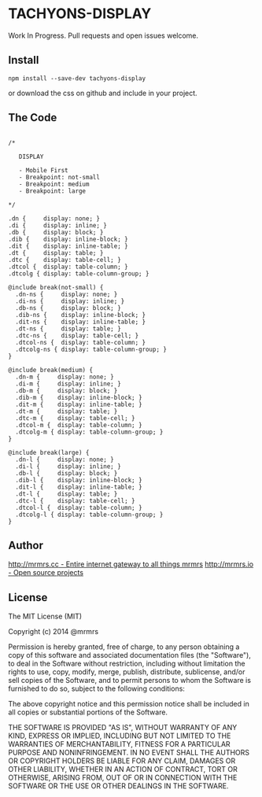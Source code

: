 # TACHYONS-DISPLAY

Work In Progress. Pull requests and open issues welcome.

## Install
```
npm install --save-dev tachyons-display
```
or download the css on github and include in your project.

## The Code
```

/*

   DISPLAY

   - Mobile First
   - Breakpoint: not-small
   - Breakpoint: medium
   - Breakpoint: large

*/

.dn {     display: none; }
.di {     display: inline; }
.db {     display: block; }
.dib {    display: inline-block; }
.dit {    display: inline-table; }
.dt {     display: table; }
.dtc {    display: table-cell; }
.dtcol {  display: table-column; }
.dtcolg { display: table-column-group; }

@include break(not-small) {
  .dn-ns {     display: none; }
  .di-ns {     display: inline; }
  .db-ns {     display: block; }
  .dib-ns {    display: inline-block; }
  .dit-ns {    display: inline-table; }
  .dt-ns {     display: table; }
  .dtc-ns {    display: table-cell; }
  .dtcol-ns {  display: table-column; }
  .dtcolg-ns { display: table-column-group; }
}

@include break(medium) {
  .dn-m {     display: none; }
  .di-m {     display: inline; }
  .db-m {     display: block; }
  .dib-m {    display: inline-block; }
  .dit-m {    display: inline-table; }
  .dt-m {     display: table; }
  .dtc-m {    display: table-cell; }
  .dtcol-m {  display: table-column; }
  .dtcolg-m { display: table-column-group; }
}

@include break(large) {
  .dn-l {     display: none; }
  .di-l {     display: inline; }
  .db-l {     display: block; }
  .dib-l {    display: inline-block; }
  .dit-l {    display: inline-table; }
  .dt-l {     display: table; }
  .dtc-l {    display: table-cell; }
  .dtcol-l {  display: table-column; }
  .dtcolg-l { display: table-column-group; }
}
```

## Author

[http://mrmrs.cc - Entire internet gateway to all things mrmrs](http://mrmrs.cc)
[http://mrmrs.io - Open source projects](http://mrmrs.io)

## License

The MIT License (MIT)

Copyright (c) 2014 @mrmrs

Permission is hereby granted, free of charge, to any person obtaining a copy
of this software and associated documentation files (the "Software"), to deal
in the Software without restriction, including without limitation the rights
to use, copy, modify, merge, publish, distribute, sublicense, and/or sell
copies of the Software, and to permit persons to whom the Software is
furnished to do so, subject to the following conditions:

The above copyright notice and this permission notice shall be included in
all copies or substantial portions of the Software.

THE SOFTWARE IS PROVIDED "AS IS", WITHOUT WARRANTY OF ANY KIND, EXPRESS OR
IMPLIED, INCLUDING BUT NOT LIMITED TO THE WARRANTIES OF MERCHANTABILITY,
FITNESS FOR A PARTICULAR PURPOSE AND NONINFRINGEMENT. IN NO EVENT SHALL THE
AUTHORS OR COPYRIGHT HOLDERS BE LIABLE FOR ANY CLAIM, DAMAGES OR OTHER
LIABILITY, WHETHER IN AN ACTION OF CONTRACT, TORT OR OTHERWISE, ARISING FROM,
OUT OF OR IN CONNECTION WITH THE SOFTWARE OR THE USE OR OTHER DEALINGS IN
THE SOFTWARE.

